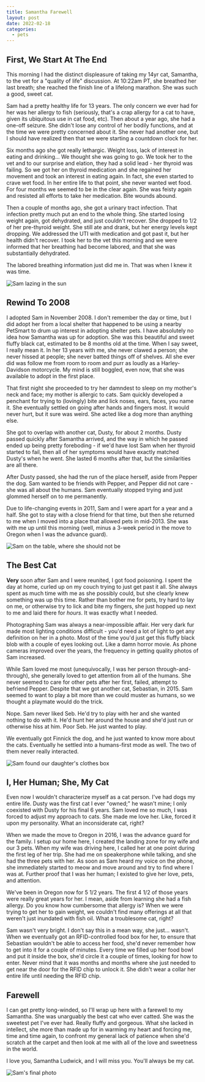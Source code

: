 ```yaml
---
title: Samantha Farewell
layout: post
date: 2022-02-18
categories:
  - pets
---
```


## First, We Start At The End

This morning I had the distinct displeasure of taking my 14yr cat, Samantha, to
the vet for a "quality of life" discussion. At 10:22am PT, she breathed her last
breath; she reached the finish line of a lifelong marathon. She was such a good,
sweet cat.

Sam had a pretty healthy life for 13 years. The only concern we ever had for her
was her allergy to fish (seriously, that's a crap allergy for a cat to have,
given its ubiquitous use in cat food, etc). Then about a year ago, she had a
one-off seizure. She didn't lose any control of her bodily functions, and at the
time we were pretty concerned about it. She never had another one, but I should
have realized then that we were starting a countdown clock for her.

Six months ago she got really lethargic. Weight loss, lack of interest in eating
and drinking... We thought she was going to go. We took her to the vet and to
our surprise and elation, they had a solid lead - her thyroid was failing. So we
got her on thyroid medication and she regained her movement and took an interest
in eating again. In fact, she even started to crave wet food. In her entire life
to that point, she never wanted wet food. For four months we seemed to be in the
clear again. She was feisty again and resisted all efforts to take her
medication. Bite wounds abound.

Then a couple of months ago, she got a urinary tract infection. That infection
pretty much put an end to the whole thing. She started losing weight again, got
dehydrated, and just couldn't recover. She dropped to 1/2 of her pre-thyroid
weight. She still ate and drank, but her energy levels kept dropping. We
addressed the UTI with medication and got past it, but her health didn't
recover. I took her to the vet this morning and we were informed that her
breathing had become labored, and that she was substantially dehydrated.

The labored breathing information just did me in. That was when I knew it was time.

![Sam lazing in the sun](/assets/images/2022-02-18-samantha-farewell/1.jpg)

## Rewind To 2008

I adopted Sam in November 2008. I don't remember the day or time, but I did
adopt her from a local shelter that happened to be using a nearby PetSmart to
drum up interest in adopting shelter pets. I have absolutely no idea how
Samantha was up for adoption. She was this beautiful and sweet fluffy black cat,
estimated to be 8 months old at the time. When I say sweet, I really mean it. In
her 13 years with me, she never clawed a person; she never hissed at people; she
never batted things off of shelves. All she ever did was follow me from room to
room and purr as loudly as a Harley-Davidson motorcycle. My mind is still
boggled, even now, that she was available to adopt in the first place.

That first night she proceeded to try her damndest to sleep on my mother's neck
and face; my mother is allergic to cats. Sam quickly developed a penchant for
trying to (lovingly) bite and lick noses, ears, faces, you name it. She
eventually settled on going after hands and fingers most. It would never hurt,
but it sure was weird. She acted like a dog more than anything else.

She got to overlap with another cat, Dusty, for about 2 months. Dusty passed
quickly after Samantha arrived, and the way in which he passed ended up being
pretty foreboding - if we'd have lost Sam when her thyroid started to fail, then
all of her symptoms would have exactly matched Dusty's when he went. She lasted
6 months after that, but the similarities are all there.

After Dusty passed, she had the run of the place herself, aside from Pepper the
dog. Sam wanted to be friends with Pepper, and Pepper did not care - she was all
about the humans. Sam eventually stopped trying and just glommed herself on to
me permanently.

Due to life-changing events in 2011, Sam and I were apart for a year and a half.
She got to stay with a close friend for that time, but then she returned to me
when I moved into a place that allowed pets in mid-2013. She was with me up
until this morning (well, minus a 3-week period in the move to Oregon when I was
the advance guard).

![Sam on the table, where she should not be](/assets/images/2022-02-18-samantha-farewell/2.jpg)

## The Best Cat

**Very** soon after Sam and I were reunited, I got food poisoning. I spent the
day at home, curled up on my couch trying to just get past it all. She always
spent as much time with me as she possibly could, but she clearly knew something
was up this time. Rather than bother me for pets, try hard to lay on me, or
otherwise try to lick and bite my fingers, she just hopped up next to me and
laid there for *hours*. It was exactly what I needed.

Photographing Sam was always a near-impossible affair. Her very dark fur made
most lighting conditions difficult - you'd need a lot of light to get any
definition on her in a photo. Most of the time you'd just get this fluffy black
blob with a couple of eyes looking out. Like a damn horror movie. As phone
cameras improved over the years, the frequency in getting quality photos of Sam
increased.

While Sam loved me most (unequivocally, I was her person through-and-through),
she generally loved to get attention from all of the humans. She never seemed to
care for other pets after her first, failed, attempt to befriend Pepper. Despite
that we got another cat, Sebastian, in 2015. Sam seemed to want to play a bit
more than we could muster as humans, so we thought a playmate would do the
trick.

Nope. Sam never liked Seb. He'd try to play with her and she wanted nothing to
do with it. He'd hunt her around the house and she'd just run or otherwise hiss
at him. Poor Seb. He just wanted to play.

We eventually got Finnick the dog, and he just wanted to know more about the
cats. Eventually he settled into a humans-first mode as well. The two of them
never really interacted.

![Sam found our daughter's clothes box](/assets/images/2022-02-18-samantha-farewell/3.jpg)

## I, Her Human; She, My Cat

Even now I wouldn't characterize myself as a cat person. I've had dogs my entire
life. Dusty was the first cat I ever "owned;" he wasn't mine; I only coexisted
with Dusty for his final 6 years. Sam loved me so much, I was forced to adjust
my approach to cats. She made me love her. Like, forced it upon my personality.
What an inconsiderate cat, right?

When we made the move to Oregon in 2016, I was the advance guard for the family.
I setup our home here, I created the landing zone for my wife and our 3 pets.
When my wife was driving here, I called her at one point during the first leg of
her trip. She had me on speakerphone while talking, and she had the three pets
with her. As soon as Sam heard my voice on the phone, she immediately started to
meow and move around and try to find where I was at. Further proof that I was
her human; I existed to give her love, pets, and attention.

We've been in Oregon now for 5 1/2 years. The first 4 1/2 of those years were
really great years for her. I mean, aside from learning she had a fish allergy.
Do you know how cumbersome that allergy is? When we were trying to get her to
gain weight, we couldn't find many offerings at all that weren't just inundated
with fish oil. What a troublesome cat, right?

Sam wasn't very bright. I don't say this in a mean way, she just... wasn't. When
we eventually got an RFID-controlled food box for her, to ensure that Sebastian
wouldn't be able to access her food, she'd never remember how to get into it for
a couple of minutes. Every time we filled up her food bowl and put it inside the
box, she'd circle it a couple of times, looking for how to enter. Never mind
that it was months and months where she just needed to get near the door for the
RFID chip to unlock it. She didn't wear a collar her entire life until needing
the RFID chip.

## Farewell

I can get pretty long-winded, so I'll wrap up here with a farewell to my
Samantha. She was unarguably the best cat who ever catted. She was the sweetest
pet I've ever had. Really fluffy and gorgeous. What she lacked in intellect, she
more than made up for in warming my heart and forcing me, time and time again,
to confront my general lack of patience when she'd scratch at the carpet and
then look at me with all of the love and sweetness in the world.

I love you, Samantha Ludwick, and I will miss you. You'll always be my cat.

![Sam's final photo](/assets/images/2022-02-18-samantha-farewell/4.jpg)
